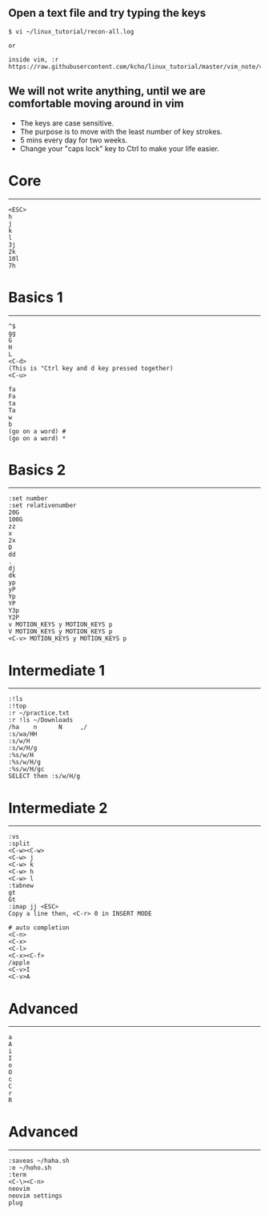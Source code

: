 Open a text file and try typing the keys
----------------------------------------

```
$ vi ~/linux_tutorial/recon-all.log

or

inside vim, :r https://raw.githubusercontent.com/kcho/linux_tutorial/master/vim_note/vim_note.md
```


## We will not write anything, until we are comfortable moving around in vim

- The keys are case sensitive.
- The purpose is to move with the least number of key strokes.
- 5 mins every day for two weeks.
- Change your "caps lock" key to Ctrl to make your life easier.


# Core
---
```
<ESC>
h
j
k
l
3j
2k
10l
7h
```

# Basics 1
---
```
^$
gg
G
H
L
<C-d>
(This is "Ctrl key and d key pressed together)
<C-u>

fa
Fa
ta
Ta
w
b
(go on a word) #
(go on a word) *
```

# Basics 2
---
```
:set number
:set relativenumber
20G
100G
zz
x
2x
D
dd
.
dj
dk
yp
yP
Yp
YP
Y3p
Y2P
v MOTION_KEYS y MOTION_KEYS p
V MOTION_KEYS y MOTION_KEYS p
<C-v> MOTION_KEYS y MOTION_KEYS p
```

# Intermediate 1
---
```
:!ls
:!top
:r ~/practice.txt
:r !ls ~/Downloads
/ha    n      N     ,/
:s/wa/HH
:s/w/H
:s/w/H/g
:%s/w/H
:%s/w/H/g
:%s/w/H/gc
SELECT then :s/w/H/g
```


# Intermediate 2
---
```
:vs
:split
<C-w><C-w>
<C-w> j
<C-w> k
<C-w> h
<C-w> l
:tabnew
gt
Gt
:imap jj <ESC>
Copy a line then, <C-r> 0 in INSERT MODE

# auto completion
<C-n> 
<C-x> 
<C-l>
<C-x><C-f>
/apple
<C-v>I
<C-v>A
```

# Advanced
---
```
a
A
i
I
o
O
c
C
r
R
```


# Advanced
---

```
:saveas ~/haha.sh
:e ~/hoho.sh
:term
<C-\><C-n>
neovim
neovim settings
plug
```
